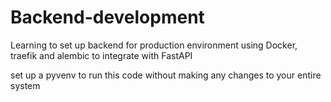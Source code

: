 # Backend-development
Learning to set up backend for production environment using Docker, traefik and alembic to integrate with FastAPI


set up a pyvenv to run this code without making any changes to your entire system

